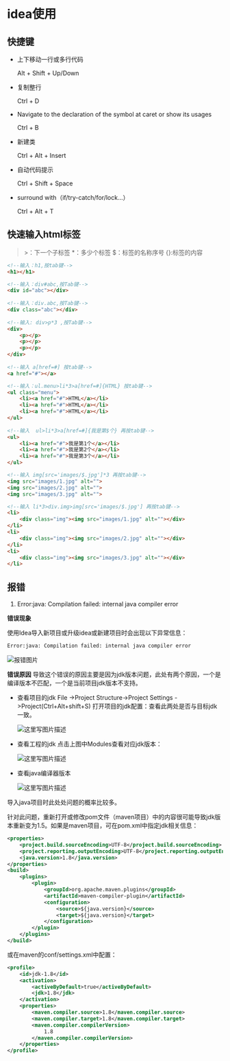 # idea使用

## 快捷键

- 上下移动一行或多行代码

  Alt + Shift + Up/Down

- 复制整行

  Ctrl + D

- Navigate to the declaration of the symbol at caret or show its usages

  Ctrl + B

- 新建类

  Ctrl + Alt + Insert

- 自动代码提示

  Ctrl + Shift + Space

- surround with（if/try-catch/for/lock...）

  Ctrl + Alt + T

## 快速输入html标签

> \>：下一个子标签
> *：多少个标签
> $：标签的名称序号
> {}:标签的内容

```html
<!--输入：h1,按tab键-->
<h1></h1>

<!--输入：div#abc,按Tab键-->
<div id="abc"></div>
 
<!--输入：div.abc,按Tab键-->
<div class="abc"></div>
 
<!--输入: div>p*3 ,按Tab键-->
<div>
    <p></p>
    <p></p>
    <p></p>
</div>
 
<!--输入 a[href=#] 按tab键-->
<a href="#"></a>

<!--输入：ul.menu>li*3>a[href=#]{HTML} 按tab键-->
<ul class="menu">
    <li><a href="#">HTML</a></li>
    <li><a href="#">HTML</a></li>
    <li><a href="#">HTML</a></li>
</ul>
 
<!--输入  ul>li*3>a[href=#]{我是第$个} 再按tab键-->
<ul>
    <li><a href="#">我是第1个</a></li>
    <li><a href="#">我是第2个</a></li>
    <li><a href="#">我是第3个</a></li>
</ul>

<!--输入 img[src='images/$.jpg']*3 再按tab键-->
<img src="images/1.jpg" alt="">     
<img src="images/2.jpg" alt="">     
<img src="images/3.jpg" alt="">

<!--输入 li*3>div.img>img[src='images/$.jpg'] 再按tab键-->
<li>
    <div class="img"><img src="images/1.jpg" alt=""></div>
</li>
<li>
    <div class="img"><img src="images/2.jpg" alt=""></div>
</li>
<li>
    <div class="img"><img src="images/3.jpg" alt=""></div>
</li>
```

## 报错

1. Error:java: Compilation failed: internal java compiler error

__错误现象__

使用Idea导入新项目或升级idea或新建项目时会出现以下异常信息：

```l
Error:java: Compilation failed: internal java compiler error 
```

![报错图片](E:\GitHub\StudyNotes\idea.assets\20180827220008319)

__错误原因__
导致这个错误的原因主要是因为jdk版本问题，此处有两个原因，一个是编译版本不匹配，一个是当前项目jdk版本不支持。

- 查看项目的jdk
  File ->Project Structure->Project Settings ->Project(Ctrl+Alt+shift+S) 打开项目的jdk配置：查看此两处是否与目标jdk一致。

  ![这里写图片描述](E:\GitHub\StudyNotes\idea.assets\20180827220024648)

- 查看工程的jdk
  点击上图中Modules查看对应jdk版本：

  ![这里写图片描述](E:\GitHub\StudyNotes\idea.assets\20180827220037258)

- 查看java编译器版本

  ![这里写图片描述](E:\GitHub\StudyNotes\idea.assets\20180827220049216)

导入java项目时此处处问题的概率比较多。

针对此问题，重新打开或修改pom文件（maven项目）中的内容很可能导致jdk版本重新变为1.5。如果是maven项目，可在pom.xml中指定jdk相关信息：

```xml
<properties>
    <project.build.sourceEncoding>UTF-8</project.build.sourceEncoding>
    <project.reporting.outputEncoding>UTF-8</project.reporting.outputEncoding>
    <java.version>1.8</java.version>
</properties>
<build>
	<plugins>
		<plugin>
			<groupId>org.apache.maven.plugins</groupId>
			<artifactId>maven-compiler-plugin</artifactId>
			<configuration>
				<source>${java.version}</source>
				<target>${java.version}</target>
			</configuration>
		</plugin>
	</plugins>
</build>
```

或在maven的conf/settings.xml中配置：

```xml
<profile>
	<id>jdk-1.8</id>
    <activation>
    	<activeByDefault>true</activeByDefault>
    	<jdk>1.8</jdk>
    </activation>
    <properties>
    	<maven.compiler.source>1.8</maven.compiler.source>
    	<maven.compiler.target>1.8</maven.compiler.target>
		<maven.compiler.compilerVersion>
			1.8
		</maven.compiler.compilerVersion>
    </properties>
</profile>
```

